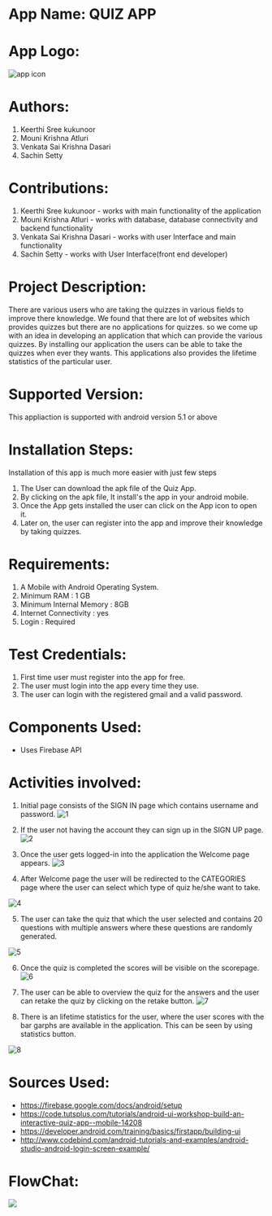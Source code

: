 # App Name: QUIZ APP

# App Logo:
![app icon](https://raw.githubusercontent.com/mounikrishna/QuizApp/master/appicon.png)

# Authors:

1. Keerthi Sree kukunoor
2. Mouni Krishna Atluri
3. Venkata Sai Krishna Dasari
4. Sachin Setty

# Contributions:

1. Keerthi Sree kukunoor - works with main functionality of the application
2. Mouni Krishna Atluri - works with database, database connectivity and backend functionality
3. Venkata Sai Krishna Dasari - works with user Interface and main functionality
4. Sachin Setty - works with User Interface(front end developer)

# Project Description:

There are various users who are taking the quizzes in various fields to improve there knowledge. We found that there are lot of  websites which provides quizzes but there are no applications for quizzes. so we come up with an idea in developing an application that which can provide the various quizzes. By installing our application the users can be able to take the quizzes when ever they wants. This applications also provides the lifetime statistics of the particular user.  

# Supported Version:

This appliaction is supported with android version 5.1 or above 

# Installation Steps:

Installation of this app is much more easier with just few steps
1. The User can download the apk file of the Quiz App.
2. By clicking on the apk file, It install's the app in your android mobile.
3. Once the App gets installed the user can click on the App icon to open it.
4. Later on, the user can register into the app and improve their knowledge by taking quizzes.

# Requirements:

1. A Mobile with Android Operating System.
2. Minimum RAM : 1 GB
3. Minimum Internal Memory : 8GB
4. Internet Connectivity : yes
5. Login : Required

# Test Credentials:

1. First time user must register into the app for free.
2. The user must login into the app every time they use.
3. The user can login with the registered gmail and a valid password.

# Components Used:

- Uses Firebase API

# Activities involved:

1.	Initial page consists of the SIGN IN page which contains username and password.
![1](https://github.com/mounikrishna/QuizApp/blob/master/App%20Screenshots/LoginPage.JPG)

2.	If the user not having the account they can sign up in the SIGN UP page.
![2](https://github.com/mounikrishna/QuizApp/blob/master/App%20Screenshots/SignUppage.JPG)

3. Once the user gets logged-in into the application the Welcome page appears.
![3](https://github.com/mounikrishna/QuizApp/blob/master/App%20Screenshots/welcomepage.JPG)

4.	After Welcome page the user will be redirected to the CATEGORIES page where the user can select which type of quiz he/she want to take.

![4](https://github.com/mounikrishna/QuizApp/blob/master/App%20Screenshots/Categorypage.JPG)

5.	The user can take the quiz that which the user selected and contains 20 questions with multiple answers where these questions are randomly generated.

![5](https://github.com/mounikrishna/QuizApp/blob/master/App%20Screenshots/QuestionsPage.JPG)

6.	Once the quiz is completed the scores will be visible on the scorepage.
![6](https://github.com/mounikrishna/QuizApp/blob/master/App%20Screenshots/ResultPage.JPG)

7. The user can be able to overview the quiz for the answers and the user can retake the quiz by clicking on the retake button.
![7](https://github.com/mounikrishna/QuizApp/blob/master/App%20Screenshots/ReviewPage.JPG)

8. There is an lifetime statistics for the user, where the user scores with the bar garphs are available in the application. This can be seen by using statistics button.

![8](https://github.com/mounikrishna/QuizApp/blob/master/App%20Screenshots/StatisticsPage.JPG)

# Sources Used:
- https://firebase.google.com/docs/android/setup
- https://code.tutsplus.com/tutorials/android-ui-workshop-build-an-interactive-quiz-app--mobile-14208
- https://developer.android.com/training/basics/firstapp/building-ui
- http://www.codebind.com/android-tutorials-and-examples/android-studio-android-login-screen-example/

# FlowChat:
 ![](https://github.com/mounikrishna/QuizApp/blob/master/androidFlowchat.jpeg)
 
 
 
 
 





